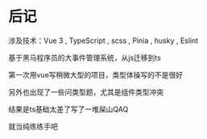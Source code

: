 # 后记

涉及技术：Vue 3 , TypeScript , scss , Pinia , husky , Eslint 

基于黑马程序员的大事件管理系统，从js迁移到ts

第一次用vue写稍微大型的项目，类型体操写的不是很好

另外也出现了一些问类型题，尤其是组件类型冲突

结果是ts基础太差了写了一堆屎山QAQ

就当纯练练手吧
